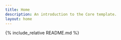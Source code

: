 ```yaml
---
title: Home
description: An introduction to the Core template.
layout: home
---
```

{% include_relative README.md %}